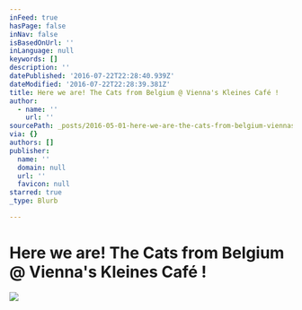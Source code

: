 ```yaml
---
inFeed: true
hasPage: false
inNav: false
isBasedOnUrl: ''
inLanguage: null
keywords: []
description: ''
datePublished: '2016-07-22T22:28:40.939Z'
dateModified: '2016-07-22T22:28:39.381Z'
title: Here we are! The Cats from Belgium @ Vienna's Kleines Café !
author:
  - name: ''
    url: ''
sourcePath: _posts/2016-05-01-here-we-are-the-cats-from-belgium-viennas-kleines-cafe.md
via: {}
authors: []
publisher:
  name: ''
  domain: null
  url: ''
  favicon: null
starred: true
_type: Blurb

---
```

# Here we are! The Cats from Belgium @ Vienna's Kleines Café !
![](https://the-grid-user-content.s3-us-west-2.amazonaws.com/1a1eb1af-bf4f-49d5-9744-d2c6307d3a54.jpg)